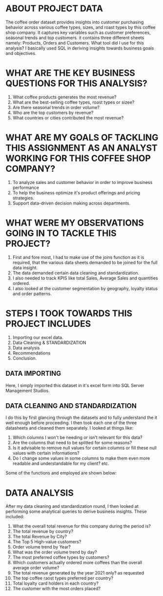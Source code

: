 # ABOUT PROJECT DATA
The coffee order dataset provides insights into customer purchasing behavior across various coffee types, sizes, and roast types by this coffee shop company. It captures key variables such as customer preferences, seasonal trends and top customers. it contains three different sheets namely: Products, Orders and Customers.
What tool did I use for this analysis? I basically used SQL in deriving insights towards business goals and objectives.

# WHAT ARE THE KEY BUSINESS QUESTIONS FOR THIS ANALYSIS?
1. What coffee products generates the most revenue?
2. What are the best-selling coffee types, roast types or sizee?
3. Are there seasonal trends in order volume?
4. Who are the top customers by revenue?
5. What countries or cities contributed the most revenue?

# WHAT ARE MY GOALS OF TACKLING THIS ASSIGNMENT AS AN ANALYST WORKING FOR THIS COFFEE SHOP COMPANY?
1. To analyze sales and customer behavior in order to improve business performance
2. To help the business optimize it's product offerings and pricing strategies.
3. Support data-driven decision making across departments.

# WHAT WERE MY OBSERVATIONS GOING IN TO TACKLE THIS PROJECT?
1. First and fore most, I had to make use of the joins function as it is required, that the various data sheets demanded to be joined for the full data insight.
2. The data demanded certain data cleaning and standardization.
3. I also needed to track KPIS like total Sales, Average Sales and quantities ordered.
4. I also looked at the customer segmentation by geography, loyalty status and order patterns.

# STEPS I TOOK TOWARDS THIS PROJECT INCLUDES

1. Importing our excel data.
2. Data Cleaning & STANDARDIZATION
3. Data analysis
4. Recommendations
5. Conclusion.

## DATA IMPORTING
Here, I simply imported this dataset in it's excel form into SQL Server Management Studios.

## DATA CLEANING AND STANDARDIZATION
I do this by first glancing through the datasets and to fully understand the it well enough before proceeding. I then took each one of the three datasheets and cleaned them separately. I looked at things like:

1. Which columns I won't be needing or isn't relevant for this data?
2. Are the columns that need to be splitted for some reasons?
3. Is it advisable to remove null values for certain columns or fill these null values with certain informations?
4. Do I change some values in some columns to make them even more readable and understandable for my client? etc.

Some of the functions and employed are shown below:




# DATA ANALYSIS
After my data cleaning and standardization round, I then looked at performing some analytical queries to derive business insights. These included:
1. What the overall total revenue for this company during the period is?
2. The total revenue by country?
3. The total Revenue by City?
4. The Top 5 High-value customers?
5. Order volume trend by Year?
6. What was the order volume trend by day?
7. The most preferred coffee types by customers?
8. Which customers actually ordered more coffees than the overall average order volume?
9. The total revenue generated by the year 2021 only? as requested
10. The top coffee raost types preferred per country?
11. Total loyalty card holders in each country?
12. The customer with the most orders placed?









